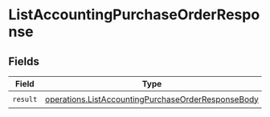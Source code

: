 # ListAccountingPurchaseOrderResponse


## Fields

| Field                                                                                                                    | Type                                                                                                                     | Required                                                                                                                 | Description                                                                                                              |
| ------------------------------------------------------------------------------------------------------------------------ | ------------------------------------------------------------------------------------------------------------------------ | ------------------------------------------------------------------------------------------------------------------------ | ------------------------------------------------------------------------------------------------------------------------ |
| `result`                                                                                                                 | [operations.ListAccountingPurchaseOrderResponseBody](../../models/operations/listaccountingpurchaseorderresponsebody.md) | :heavy_check_mark:                                                                                                       | N/A                                                                                                                      |
